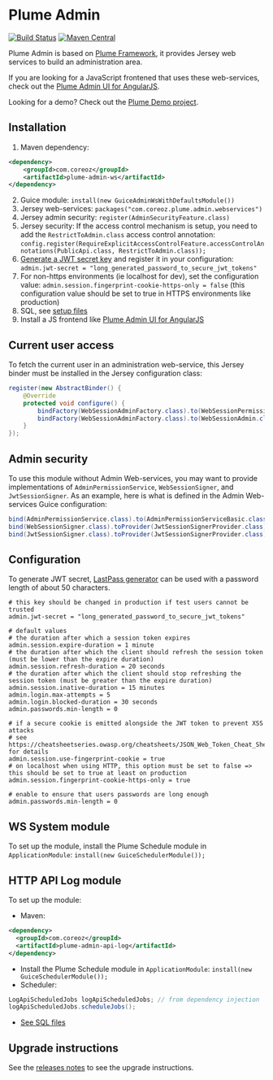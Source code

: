 Plume Admin
===========

[![Build Status](https://travis-ci.org/Coreoz/Plume-admin.svg?branch=master)](https://travis-ci.org/Coreoz/Plume-admin)
[![Maven Central](https://maven-badges.herokuapp.com/maven-central/com.coreoz/plume-admin-parent/badge.svg)](https://maven-badges.herokuapp.com/maven-central/com.coreoz/plume-admin-parent)

Plume Admin is based on [Plume Framework](https://github.com/Coreoz/Plume),
it provides Jersey web services to build an administration area.

If you are looking for a JavaScript frontened that uses these web-services,
check out the [Plume Admin UI for AngularJS](https://github.com/Coreoz/Plume-admin-ui-angularjs).

Looking for a demo? Check out the [Plume Demo project](https://github.com/Coreoz/Plume-demo/tree/master/plume-demo-full-guice-jersey).

Installation
------------
1. Maven dependency:
```xml
<dependency>
    <groupId>com.coreoz</groupId>
    <artifactId>plume-admin-ws</artifactId>
</dependency>
```
2. Guice module: `install(new GuiceAdminWsWithDefaultsModule())`
3. Jersey web-services: `packages("com.coreoz.plume.admin.webservices")`
4. Jersey admin security: `register(AdminSecurityFeature.class)`
5. Jersey security: If the access control mechanism is setup, you need to add the `RestrictToAdmin.class` access control annotation: `config.register(RequireExplicitAccessControlFeature.accessControlAnnotations(PublicApi.class, RestrictToAdmin.class));`
6. [Generate a JWT secret key](#configuration) and register it in your configuration: `admin.jwt-secret = "long_generated_password_to_secure_jwt_tokens"`
7. For non-https environments (ie localhost for dev), set the configuration value: `admin.session.fingerprint-cookie-https-only = false` (this configuration value should be set to true in HTTPS environments like production)
8. SQL, see [setup files](plume-admin-ws/sql)
9. Install a JS frontend like [Plume Admin UI for AngularJS](https://github.com/Coreoz/Plume-admin-ui-angularjs)

Current user access
-------------------
To fetch the current user in an administration web-service,
this Jersey binder must be installed in the Jersey configuration class:
```java
register(new AbstractBinder() {
	@Override
	protected void configure() {
		bindFactory(WebSessionAdminFactory.class).to(WebSessionPermission.class).in(RequestScoped.class);
		bindFactory(WebSessionAdminFactory.class).to(WebSessionAdmin.class).in(RequestScoped.class);
	}
});
```

Admin security
--------------
To use this module without Admin Web-services, you may want to provide implementations of `AdminPermissionService`, `WebSessionSigner`, and `JwtSessionSigner`.
As an example, here is what is defined in the Admin Web-services Guice configuration:
```java
bind(AdminPermissionService.class).to(AdminPermissionServiceBasic.class);
bind(WebSessionSigner.class).toProvider(JwtSessionSignerProvider.class);
bind(JwtSessionSigner.class).toProvider(JwtSessionSignerProvider.class);
```

Configuration
-------------
To generate JWT secret, [LastPass generator](https://lastpass.com/generatepassword.php) can be used with a password length of about 50 characters.
```
# this key should be changed in production if test users cannot be trusted
admin.jwt-secret = "long_generated_password_to_secure_jwt_tokens"

# default values
# the duration after which a session token expires
admin.session.expire-duration = 1 minute
# the duration after which the client should refresh the session token (must be lower than the expire duration)
admin.session.refresh-duration = 20 seconds
# the duration after which the client should stop refreshing the session token (must be greater than the expire duration)  
admin.session.inative-duration = 15 minutes
admin.login.max-attempts = 5
admin.login.blocked-duration = 30 seconds
admin.passwords.min-length = 0

# if a secure cookie is emitted alongside the JWT token to prevent XSS attacks
# see https://cheatsheetseries.owasp.org/cheatsheets/JSON_Web_Token_Cheat_Sheet_for_Java.html for details
admin.session.use-fingerprint-cookie = true
# on localhost when using HTTP, this option must be set to false => this should be set to true at least on production
admin.session.fingerprint-cookie-https-only = true

# enable to ensure that users passwords are long enough
admin.passwords.min-length = 0
```

WS System module
----------------
To set up the module, install the Plume Schedule module in `ApplicationModule`: `install(new GuiceSchedulerModule());`


HTTP API Log module
-------------------
To set up the module:
- Maven:
```xml
<dependency>
  <groupId>com.coreoz</groupId>
  <artifactId>plume-admin-api-log</artifactId>
</dependency>
```
- Install the Plume Schedule module in `ApplicationModule`: `install(new GuiceSchedulerModule());`
- Scheduler:
```java
LogApiScheduledJobs logApiScheduledJobs; // from dependency injection
logApiScheduledJobs.scheduleJobs();
```
- [See SQL files](plume-admin-api-log/sql/)

Upgrade instructions
--------------------
See the [releases notes](https://github.com/Coreoz/Plume-admin/releases) to see the upgrade instructions.
